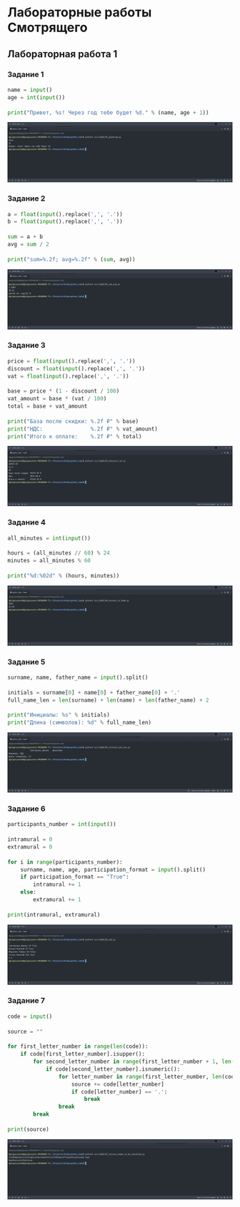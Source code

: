 # Лабораторные работы Смотрящего

## Лабораторная работа 1
### Задание 1
```python
name = input()
age = int(input())

print("Привет, %s! Через год тебе будет %d." % (name, age + 1))
```
![Задание 1](./images/lab01/01_greeting.png)
### Задание 2
```python
a = float(input().replace(',', '.'))
b = float(input().replace(',', '.'))

sum = a + b
avg = sum / 2

print("sum=%.2f; avg=%.2f" % (sum, avg))
```
![Задание 2](./images/lab01/02_sum_avg.png)
### Задание 3
```python
price = float(input().replace(',', '.'))
discount = float(input().replace(',', '.'))
vat = float(input().replace(',', '.'))

base = price * (1 - discount / 100)
vat_amount = base * (vat / 100)
total = base + vat_amount

print("База после скидки: %.2f ₽" % base)
print("НДС:               %.2f ₽" % vat_amount)
print("Итого к оплате:    %.2f ₽" % total)
```
![Задание 3](./images/lab01/03_discount_vat.png)
### Задание 4
```python
all_minutes = int(input())

hours = (all_minutes // 60) % 24
minutes = all_minutes % 60

print("%d:%02d" % (hours, minutes))
```
![Задание 4](./images/lab01/04_minutes_to_hhmm.png)
### Задание 5
```python
surname, name, father_name = input().split()

initials = surname[0] + name[0] + father_name[0] + '.'
full_name_len = len(surname) + len(name) + len(father_name) + 2

print("Инициалы: %s" % initials)
print("Длина (символов): %d" % full_name_len)
```
![Задание 5](./images/lab01/05_initials_and_len.png)
### Задание 6
```python
participants_number = int(input())

intramural = 0
extramural = 0

for i in range(participants_number):
    surname, name, age, participation_format = input().split()
    if participation_format == "True":
        intramural += 1
    else:
        extramural += 1

print(intramural, extramural)
```
![Задание 6](./images/lab01/06_lab.png)
### Задание 7
```python
code = input()

source = ""

for first_letter_number in range(len(code)):
    if code[first_letter_number].isupper():
        for second_letter_number in range(first_letter_number + 1, len(code)):
            if code[second_letter_number].isnumeric():
                for letter_number in range(first_letter_number, len(code), second_letter_number - first_letter_number + 1):
                    source += code[letter_number]
                    if code[letter_number] == '.':
                        break
                break
        break

print(source)
```
![Задание 7](./images/lab01/07_lecture_seems_to_be_cancelled.png)
